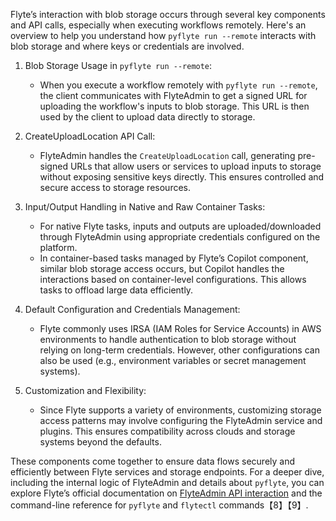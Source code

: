 Flyte’s interaction with blob storage occurs through several key components and API calls, especially when executing workflows remotely. Here's an overview to help you understand how `pyflyte run --remote` interacts with blob storage and where keys or credentials are involved.

1. Blob Storage Usage in `pyflyte run --remote`:
   - When you execute a workflow remotely with `pyflyte run --remote`, the client communicates with FlyteAdmin to get a signed URL for uploading the workflow's inputs to blob storage. This URL is then used by the client to upload data directly to storage.

2. CreateUploadLocation API Call:
   - FlyteAdmin handles the `CreateUploadLocation` call, generating pre-signed URLs that allow users or services to upload inputs to storage without exposing sensitive keys directly. This ensures controlled and secure access to storage resources.

3. Input/Output Handling in Native and Raw Container Tasks:
   - For native Flyte tasks, inputs and outputs are uploaded/downloaded through FlyteAdmin using appropriate credentials configured on the platform.
   - In container-based tasks managed by Flyte’s Copilot component, similar blob storage access occurs, but Copilot handles the interactions based on container-level configurations. This allows tasks to offload large data efficiently.

4. Default Configuration and Credentials Management:
   - Flyte commonly uses IRSA (IAM Roles for Service Accounts) in AWS environments to handle authentication to blob storage without relying on long-term credentials. However, other configurations can also be used (e.g., environment variables or secret management systems).

5. Customization and Flexibility:
   - Since Flyte supports a variety of environments, customizing storage access patterns may involve configuring the FlyteAdmin service and plugins. This ensures compatibility across clouds and storage systems beyond the defaults.

These components come together to ensure data flows securely and efficiently between Flyte services and storage endpoints. For a deeper dive, including the internal logic of FlyteAdmin and details about `pyflyte`, you can explore Flyte’s official documentation on [FlyteAdmin API interaction](https://docs.flyte.org/en/latest/concepts/data_management.html) and the command-line reference for `pyflyte` and `flytectl` commands【8】【9】.
